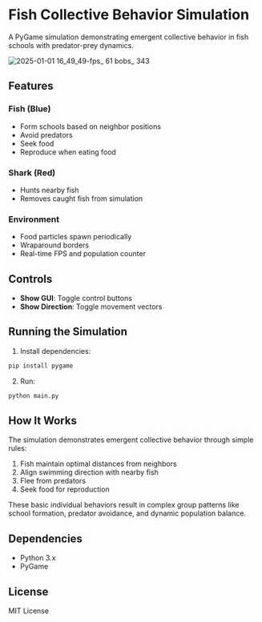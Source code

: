 # Fish Collective Behavior Simulation

A PyGame simulation demonstrating emergent collective behavior in fish schools with predator-prey dynamics.

![2025-01-01 16_49_49-fps_ 61    bobs_ 343](https://github.com/user-attachments/assets/7ad3e2ad-51f8-4681-b142-cc2fc7ed0323)

## Features

### Fish (Blue)
- Form schools based on neighbor positions
- Avoid predators
- Seek food
- Reproduce when eating food

### Shark (Red)
- Hunts nearby fish
- Removes caught fish from simulation

### Environment
- Food particles spawn periodically
- Wraparound borders
- Real-time FPS and population counter

## Controls
- **Show GUI**: Toggle control buttons
- **Show Direction**: Toggle movement vectors

## Running the Simulation

1. Install dependencies:
```bash
pip install pygame
```

2. Run:
```bash
python main.py
```

## How It Works

The simulation demonstrates emergent collective behavior through simple rules:
1. Fish maintain optimal distances from neighbors
2. Align swimming direction with nearby fish
3. Flee from predators
4. Seek food for reproduction

These basic individual behaviors result in complex group patterns like school formation, predator avoidance, and dynamic population balance.

## Dependencies
- Python 3.x
- PyGame

## License
MIT License
